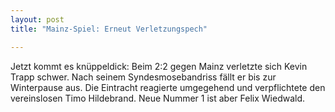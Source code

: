 ```yaml
---
layout: post
title: "Mainz-Spiel: Erneut Verletzungspech"

---
```


Jetzt kommt es knüppeldick: Beim 2:2 gegen Mainz verletzte sich Kevin Trapp schwer. Nach seinem Syndesmosebandriss fällt er bis zur Winterpause aus. Die Eintracht reagierte umgegehend und verpflichtete den vereinslosen Timo Hildebrand. Neue Nummer 1 ist aber Felix Wiedwald.


